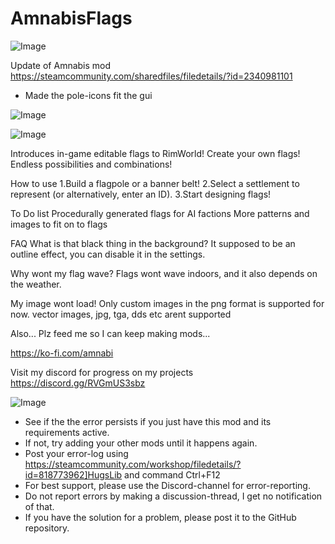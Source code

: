 # AmnabisFlags

![Image](https://i.imgur.com/buuPQel.png)

Update of Amnabis mod
https://steamcommunity.com/sharedfiles/filedetails/?id=2340981101

- Made the pole-icons fit the gui

![Image](https://i.imgur.com/pufA0kM.png)

	
![Image](https://i.imgur.com/Z4GOv8H.png)

Introduces in-game editable flags to RimWorld! 
Create your own flags! 
Endless possibilities and combinations!


How to use
1.Build a flagpole or a banner belt!
2.Select a settlement to represent (or alternatively, enter an ID).
3.Start designing flags!


To Do list
Procedurally generated flags for AI factions 
More patterns and images to fit on to flags

FAQ
What is that black thing in the background?
It supposed to be an outline effect, you can disable it in the settings.

Why wont my flag wave?
Flags wont wave indoors, and it also depends on the weather.

My image wont load!
Only custom images in the png format is supported for now. vector images, jpg, tga, dds etc arent supported

Also...
Plz feed me so I can keep making mods...

https://ko-fi.com/amnabi

Visit my discord for progress on my projects
https://discord.gg/RVGmUS3sbz

![Image](https://i.imgur.com/PwoNOj4.png)



-  See if the the error persists if you just have this mod and its requirements active.
-  If not, try adding your other mods until it happens again.
-  Post your error-log using https://steamcommunity.com/workshop/filedetails/?id=818773962]HugsLib and command Ctrl+F12
-  For best support, please use the Discord-channel for error-reporting.
-  Do not report errors by making a discussion-thread, I get no notification of that.
-  If you have the solution for a problem, please post it to the GitHub repository.




